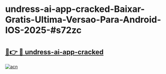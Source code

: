 # undress-ai-app-cracked-Baixar-Gratis-Ultima-Versao-Para-Android-IOS-2025-#s72zc

# <h2><a href="https://ainizakaria.my?title=undress-ai-app-cracked&ref=24M">🔗👉 🔴 undress-ai-app-cracked</a></h2>

[![acn](https://github.com/user-attachments/assets/0f9c940e-d8b0-45ae-aac7-cd30a18b3e1c)](https://ainizakaria.my?title=undress-ai-app-cracked&ref=24M)

